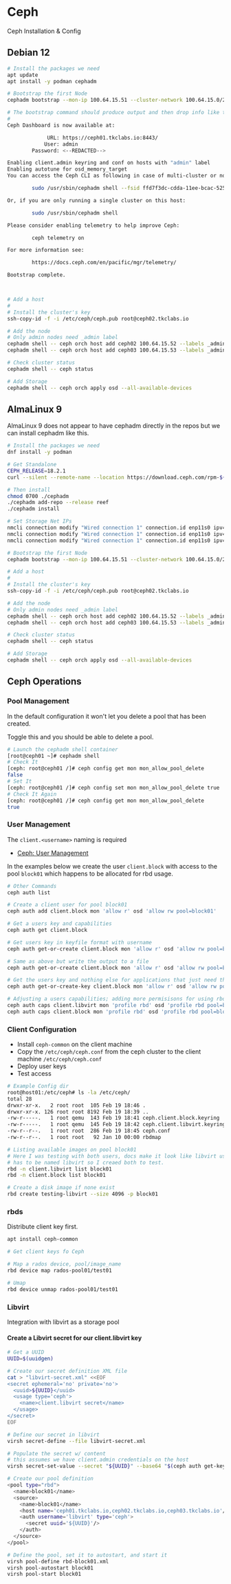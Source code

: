 # Ceph

Ceph Installation & Config

## Debian 12

```bash
# Install the packages we need
apt update
apt install -y podman cephadm

# Bootstrap the first Node
cephadm bootstrap --mon-ip 100.64.15.51 --cluster-network 100.64.15.0/24

# The bootstrap command should produce output and then drop info like this
# 
Ceph Dashboard is now available at:

             URL: https://ceph01.tkclabs.io:8443/
            User: admin
        Password: <--REDACTED-->

Enabling client.admin keyring and conf on hosts with "admin" label
Enabling autotune for osd_memory_target
You can access the Ceph CLI as following in case of multi-cluster or non-default config:

        sudo /usr/sbin/cephadm shell --fsid ffd7f3dc-cdda-11ee-bcac-5254007db803 -c /etc/ceph/ceph.conf -k /etc/ceph/ceph.client.admin.keyring

Or, if you are only running a single cluster on this host:

        sudo /usr/sbin/cephadm shell 

Please consider enabling telemetry to help improve Ceph:

        ceph telemetry on

For more information see:

        https://docs.ceph.com/en/pacific/mgr/telemetry/

Bootstrap complete.



# Add a host
#
# Install the cluster's key
ssh-copy-id -f -i /etc/ceph/ceph.pub root@ceph02.tkclabs.io

# Add the node
# Only admin nodes need _admin label
cephadm shell -- ceph orch host add ceph02 100.64.15.52 --labels _admin
cephadm shell -- ceph orch host add ceph03 100.64.15.53 --labels _admin

# Check cluster status
cephadm shell -- ceph status

# Add Storage
cephadm shell -- ceph orch apply osd --all-available-devices

```

## AlmaLinux 9

AlmaLinux 9 does not appear to have cephadm directly in the repos but we can install cephadm like this.

```bash
# Install the packages we need
dnf install -y podman

# Get Standalone
CEPH_RELEASE=18.2.1
curl --silent --remote-name --location https://download.ceph.com/rpm-${CEPH_RELEASE}/el9/noarch/cephadm

# Then install
chmod 0700 ./cephadm
./cephadm add-repo --release reef
./cephadm install

# Set Storage Net IPs
nmcli connection modify "Wired connection 1" connection.id enp11s0 ipv4.method manual ipv4.addresses 100.64.15.51/24 ipv4.never-default yes ipv6.method disabled
nmcli connection modify "Wired connection 1" connection.id enp11s0 ipv4.method manual ipv4.addresses 100.64.15.52/24 ipv4.never-default yes ipv6.method disabled
nmcli connection modify "Wired connection 1" connection.id enp11s0 ipv4.method manual ipv4.addresses 100.64.15.53/24 ipv4.never-default yes ipv6.method disabled

# Bootstrap the first Node
cephadm bootstrap --mon-ip 100.64.15.51 --cluster-network 100.64.15.0/24

# Add a host
#
# Install the cluster's key
ssh-copy-id -f -i /etc/ceph/ceph.pub root@ceph02.tkclabs.io

# Add the node
# Only admin nodes need _admin label
cephadm shell -- ceph orch host add ceph02 100.64.15.52 --labels _admin
cephadm shell -- ceph orch host add ceph03 100.64.15.53 --labels _admin

# Check cluster status
cephadm shell -- ceph status

# Add Storage
cephadm shell -- ceph orch apply osd --all-available-devices

```

## Ceph Operations

### Pool Management

In the default configuration it won't let you delete a pool that has been created.

Toggle this and you should be able to delete a pool.

```bash
# Launch the cephadm shell container
[root@ceph01 ~]# cephadm shell
# Check It
[ceph: root@ceph01 /]# ceph config get mon mon_allow_pool_delete
false
# Set It
[ceph: root@ceph01 /]# ceph config set mon mon_allow_pool_delete true
# Check It Again
[ceph: root@ceph01 /]# ceph config get mon mon_allow_pool_delete
true
```

### User Management

The `client.<username>` naming is required

- [Ceph: User Management](https://docs.ceph.com/en/latest/rados/operations/user-management/#user)

In the examples below we create the user `client.block` with access to the pool `block01` which happens to be allocated for rbd usage.

```bash
# Other Commands
ceph auth list

# Create a client user for pool block01
ceph auth add client.block mon 'allow r' osd 'allow rw pool=block01'

# Get a users key and capabilities
ceph auth get client.block

# Get users key in keyfile format with username
ceph auth get-or-create client.block mon 'allow r' osd 'allow rw pool=block01'

# Same as above but write the output to a file
ceph auth get-or-create client.block mon 'allow r' osd 'allow rw pool=block01' -o client.block.key

# Get the users key and nothing else for applications that just need the key
ceph auth get-or-create-key client.block mon 'allow r' osd 'allow rw pool=block01' -o client.block.key

# Adjusting a users capabilities; adding more permisisons for using rbd
ceph auth caps client.libvirt mon 'profile rbd' osd 'profile rbd pool=block01'
ceph auth caps client.block mon 'profile rbd' osd 'profile rbd pool=block01'

```

### Client Configuration

- Install `ceph-common` on the client machine
- Copy the `/etc/ceph/ceph.conf` from the ceph cluster to the client machine `/etc/ceph/ceph.conf`
- Deploy user keys
- Test access

```bash
# Example Config dir
root@host01:/etc/ceph# ls -la /etc/ceph/
total 28
drwxr-xr-x.   2 root root  105 Feb 19 18:46 .
drwxr-xr-x. 126 root root 8192 Feb 19 18:39 ..
-rw-r-----.   1 root qemu  143 Feb 19 18:41 ceph.client.block.keyring
-rw-r-----.   1 root qemu  145 Feb 19 18:42 ceph.client.libvirt.keyring
-rw-r--r--.   1 root root  286 Feb 19 18:45 ceph.conf
-rw-r--r--.   1 root root   92 Jan 10 00:00 rbdmap

# Listing available images on pool block01
# Here I was testing with both users, docs make it look like libvirt user
# has to be named libvirt so I creaed both to test.
rbd -n client.libvirt list block01
rbd -n client.block list block01

# Create a disk image if none exist
rbd create testing-libvirt --size 4096 -p block01
```

### rbds

Distribute client key first.

```bash
apt install ceph-common

# Get client keys fo Ceph

# Map a rados device, pool/image_name 
rbd device map rados-pool01/test01

# Umap
rbd device unmap rados-pool01/test01
```

### Libvirt

Integration with libvirt as a storage pool

#### Create a Libvirt secret for our client.libvirt key


```bash
# Get a UUID
UUID=$(uuidgen)

# Create our secret definition XML file
cat > "libvirt-secret.xml" <<EOF
<secret ephemeral='no' private='no'>
  <uuid>${UUID}</uuid>
  <usage type='ceph'>
    <name>client.libvirt secret</name>
  </usage>
</secret>
EOF

# Define our secret in libvirt
virsh secret-define --file libvirt-secret.xml

# Populate the secret w/ content
# this assumes we have client.admin credentials on the host
virsh secret-set-value --secret "${UUID}" --base64 "$(ceph auth get-key client.libvirt)"

# Create our pool definition
<pool type="rbd">
  <name>block01</name>
  <source>
    <name>block01</name>
    <host name='ceph01.tkclabs.io,ceph02.tkclabs.io,ceph03.tkclabs.io'/>
    <auth username='libvirt' type='ceph'>
      <secret uuid='${UUID}'/>
    </auth>
  </source>
</pool>

# Define the pool, set it to autostart, and start it
virsh pool-define rbd-block01.xml
virsh pool-autostart block01
virsh pool-start block01
```
